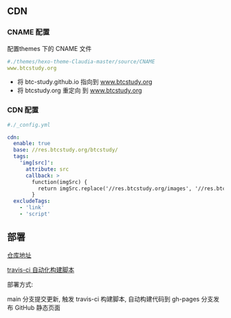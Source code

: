 ## CDN

### CNAME 配置

配置themes 下的 CNAME 文件
```yml
#./themes/hexo-theme-Claudia-master/source/CNAME
www.btcstudy.org
```

- 将 btc-study.github.io 指向到 www.btcstudy.org
- 将 btcstudy.org 重定向 到 www.btcstudy.org

### CDN 配置
```yml
#./_config.yml

cdn:
  enable: true
  base: //res.btcstudy.org/btcstudy/
  tags:
    'img[src]':
      attribute: src
      callback: >
        function(imgSrc) {
          return imgSrc.replace('//res.btcstudy.org/images', '//res.btcstudy.org/btcstudy/images')
        }
  excludeTags:
    - 'link'
    - 'script'
```

## 部署

[仓库地址](https://github.com/btc-study/Bitcoin-ideas-Chinese-based-on-Nakamoto-Institute)

[travis-ci 自动化构建脚本](https://app.travis-ci.com/github/btc-study/Bitcoin-ideas-Chinese-based-on-Nakamoto-Institute)

部署方式:

main 分支提交更新, 触发 travis-ci 构建脚本, 自动构建代码到 gh-pages 分支发布 GitHub 静态页面
